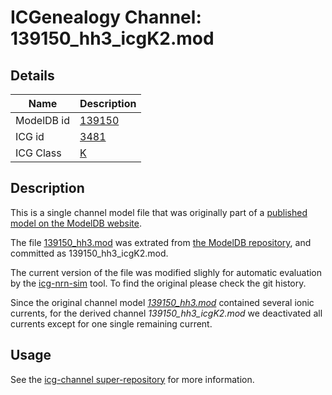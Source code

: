 # ICGenealogy Channel: 139150\_hh3\_icgK2.mod

## Details

Name | Description
---- | -----------
ModelDB id | [139150](http://senselab.med.yale.edu/ModelDB/ShowModel.cshtml?model=139150)
ICG id | [3481](http://icg.neurotheory.ox.ac.uk/channels/1/3481)
ICG Class | [K](http://icg.neurotheory.ox.ac.uk/channels/1)

## Description

This is a single channel model file that was originally part of a [published model on the ModelDB website](http://senselab.med.yale.edu/ModelDB/ShowModel.cshtml?model=139150).


The file [139150\_hh3.mod](139150_hh3_icgK2.mod) was extrated from [the ModelDB repository](http://senselab.med.yale.edu/ModelDB/ShowModel.cshtml?model=139150), and committed as 139150\_hh3\_icgK2.mod.

The current version of the file was modified slighly for automatic evaluation by the [icg-nrn-sim](https://github.com/icgenealogy/icg-nrn-sim) tool. To find the original please check the git history.

Since the original channel model *[139150\_hh3.mod](http://senselab.med.yale.edu/ModelDB/ShowModel.cshtml?model=139150)* contained several ionic currents, for the derived channel *139150\_hh3\_icgK2.mod* we deactivated all currents except for one single remaining current.


## Usage

See the [icg-channel super-repository](https://github.com/icgenealogy/icg-channels) for more information.